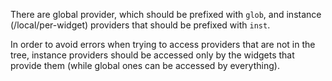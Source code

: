 There are global provider, which should be prefixed with `glob`, and instance (/local/per-widget) providers that should be prefixed with `inst`.

In order to avoid errors when trying to access providers that are not in the tree, instance providers should be accessed only by the widgets that provide them (while global ones can be accessed by everything).
